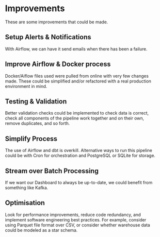 # Improvements

These are some improvements that could be made.

## Setup Alerts & Notifications

With Airflow, we can have it send emails when there has been a failure.

## Improve Airflow & Docker process

Docker/Aiflow files used were pulled from online with very few changes made. These could be simplified and/or refactored with a real production environment in mind.

## Testing & Validation

Better validation checks could be implemented to check data is correct, check all components of the pipeline work together and on their own, remove duplicates, and so forth.

## Simplify Process

The use of Airflow and dbt is overkill. Alternative ways to run this pipeline could be with Cron for orchestration and PostgreSQL or SQLite for storage.

## Stream over Batch Processing

If we want our Dashboard to always be up-to-date, we could benefit from something like Kafka.

## Optimisation

Look for performance improvements, reduce code redundancy, and implement software engineering best practices. For example, consider using Parquet file format over CSV, or consider whether warehouse data could be modeled as a star schema.



